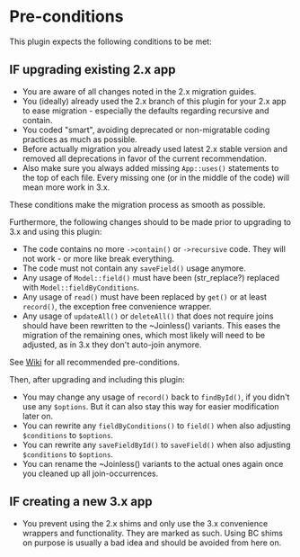 # Pre-conditions

This plugin expects the following conditions to be met:

## IF upgrading existing 2.x app
- You are aware of all changes noted in the 2.x migration guides.
- You (ideally) already used the 2.x branch of this plugin for your 2.x app to ease migration - especially the defaults regarding recursive and contain.
- You coded "smart", avoiding deprecated or non-migratable coding practices as much as possible.
- Before actually migration you already used latest 2.x stable version and removed all deprecations in favor of the current recommendation.
- Also make sure you always added missing `App::uses()` statements to the top of each file. Every missing one (or in the middle of the code) will mean more work in 3.x.

These conditions make the migration process as smooth as possible.

Furthermore, the following changes should to be made prior to upgrading to 3.x and using this plugin:
- The code contains no more `->contain()` or `->recursive` code. They will not work - or more like break everything.
- The code must not contain any `saveField()` usage anymore.
- Any usage of `Model::field()` must have been (str_replace?) replaced with `Model::fieldByConditions`.
- Any usage of `read()` must have been replaced by `get()` or at least `record()`, the exception free convenience wrapper.
- Any usage of `updateAll()` or `deleteAll()` that does not require joins should have been rewritten to the ~Joinless() variants. This
eases the migration of the remaining ones, which most likely will need to be adjusted, as in 3.x they don't auto-join anymore.

See [Wiki](https://github.com/dereuromark/cakephp-shim/wiki) for all recommended pre-conditions.


Then, after upgrading and including this plugin:
- You may change any usage of `record()` back to `findById()`, if you didn't use any `$options`. But it can also stay this way for easier
modification later on.
- You can rewrite any `fieldByConditions()` to `field()` when also adjusting `$conditions` to `$options`.
- You can rewrite any `saveFieldById()` to `saveField()` when also adjusting `$conditions` to `$options`.
- You can rename the ~Joinless() variants to the actual ones again once you cleaned up all join-occurrences.

## IF creating a new 3.x app
- You prevent using the 2.x shims and only use the 3.x convenience wrappers and functionality. They are marked as such.
Using BC shims on purpose is usually a bad idea and should be avoided from here on.
